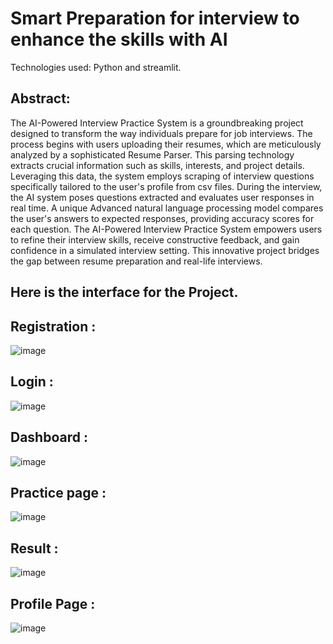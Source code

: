 # Smart Preparation for interview to enhance the skills with AI

Technologies used: Python and streamlit.

Abstract:
--
The AI-Powered Interview Practice System is a groundbreaking project designed to transform the way individuals prepare for job interviews. The process begins with users uploading their resumes, which are meticulously analyzed by a sophisticated Resume Parser. This parsing technology extracts crucial information such as skills, interests, and project details. Leveraging this data, the system employs scraping of interview questions specifically tailored to the user's profile from csv files. During the interview, the AI system poses questions extracted and evaluates user responses in real time. A unique Advanced natural language processing model compares the user's answers to expected responses, providing accuracy scores for each question. The AI-Powered Interview Practice System empowers users to refine their interview skills, receive constructive feedback, and gain confidence in a simulated interview setting. This innovative project bridges the gap between resume preparation and real-life interviews.

Here is the interface for the Project.
--
Registration :
--
![image](https://github.com/sandhyakarunakar/virtual_interview_AI/assets/139707260/59c57d42-a2ad-455b-ba9d-96a39b059cf8)

Login :
-------------
![image](https://github.com/sandhyakarunakar/virtual_interview_AI/assets/139707260/438df7cd-d23a-45b5-bf31-f5601c5fd7e0)

Dashboard :
---
![image](https://github.com/sandhyakarunakar/virtual_interview_AI/assets/139707260/d21c44b5-adcf-4e87-ae4e-ce4c73a82af6)

Practice page :
---
![image](https://github.com/sandhyakarunakar/virtual_interview_AI/assets/139707260/120dcfec-747f-4c02-8b31-cca03f18e69d)

Result :
---
![image](https://github.com/sandhyakarunakar/virtual_interview_AI/assets/139707260/a9d0f1cd-c86a-46e6-a846-0935f50a98c3)

Profile Page :
---
![image](https://github.com/sandhyakarunakar/virtual_interview_AI/assets/139707260/7878c46d-98e5-4e83-b893-30fb2719fbf0)
